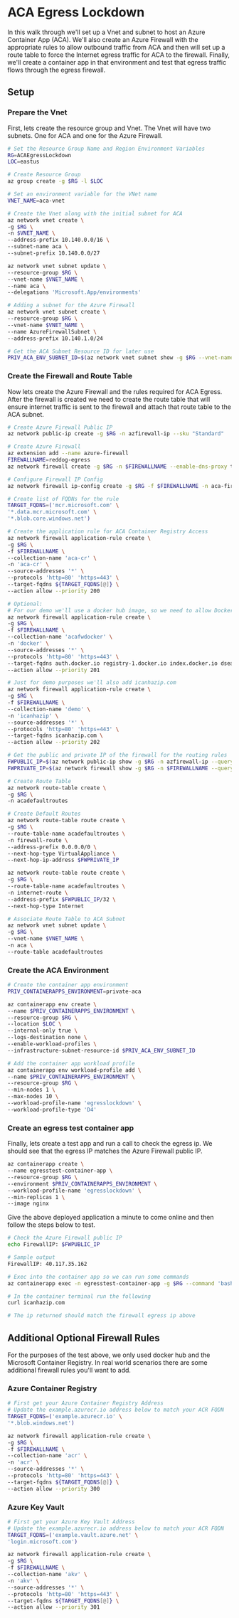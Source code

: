 # ACA Egress Lockdown

In this walk through we'll set up a Vnet and subnet to host an Azure Container App (ACA). We'll also create an Azure Firewall with the appropriate rules to allow outbound traffic from ACA and then will set up a route table to force the Internet egress traffic for ACA to the firewall. Finally, we'll create a container app in that environment and test that egress traffic flows through the egress firewall.

## Setup

### Prepare the Vnet

First, lets create the resource group and Vnet. The Vnet will have two subnets. One for ACA and one for the Azure Firewall.

```bash
# Set the Resource Group Name and Region Environment Variables
RG=ACAEgressLockdown
LOC=eastus

# Create Resource Group
az group create -g $RG -l $LOC

# Set an environment variable for the VNet name
VNET_NAME=aca-vnet

# Create the Vnet along with the initial subnet for ACA
az network vnet create \
-g $RG \
-n $VNET_NAME \
--address-prefix 10.140.0.0/16 \
--subnet-name aca \
--subnet-prefix 10.140.0.0/27

az network vnet subnet update \
--resource-group $RG \
--vnet-name $VNET_NAME \
--name aca \
--delegations 'Microsoft.App/environments'

# Adding a subnet for the Azure Firewall
az network vnet subnet create \
--resource-group $RG \
--vnet-name $VNET_NAME \
--name AzureFirewallSubnet \
--address-prefix 10.140.1.0/24

# Get the ACA Subnet Resource ID for later use
PRIV_ACA_ENV_SUBNET_ID=$(az network vnet subnet show -g $RG --vnet-name $VNET_NAME -n aca --query id -o tsv)
```

### Create the Firewall and Route Table

Now lets create the Azure Firewall and the rules required for ACA Egress. After the firewall is created we need to create the route table that will ensure internet traffic is sent to the firewall and attach that route table to the ACA subnet.

```bash
# Create Azure Firewall Public IP
az network public-ip create -g $RG -n azfirewall-ip --sku "Standard"

# Create Azure Firewall
az extension add --name azure-firewall
FIREWALLNAME=reddog-egress
az network firewall create -g $RG -n $FIREWALLNAME --enable-dns-proxy true

# Configure Firewall IP Config
az network firewall ip-config create -g $RG -f $FIREWALLNAME -n aca-firewallconfig --public-ip-address azfirewall-ip --vnet-name $VNET_NAME

# Create list of FQDNs for the rule
TARGET_FQDNS=('mcr.microsoft.com' \
'*.data.mcr.microsoft.com' \
'*.blob.core.windows.net')

# Create the application rule for ACA Container Registry Access
az network firewall application-rule create \
-g $RG \
-f $FIREWALLNAME \
--collection-name 'aca-cr' \
-n 'aca-cr' \
--source-addresses '*' \
--protocols 'http=80' 'https=443' \
--target-fqdns ${TARGET_FQDNS[@]} \
--action allow --priority 200

# Optional: 
# For our demo we'll use a docker hub image, so we need to allow Docker Hub access
az network firewall application-rule create \
-g $RG \
-f $FIREWALLNAME \
--collection-name 'acafwdocker' \
-n 'docker' \
--source-addresses '*' \
--protocols 'http=80' 'https=443' \
--target-fqdns auth.docker.io registry-1.docker.io index.docker.io dseasb33srnrn.cloudfront.net production.cloudflare.docker.com \
--action allow --priority 201

# Just for demo purposes we'll also add icanhazip.com
az network firewall application-rule create \
-g $RG \
-f $FIREWALLNAME \
--collection-name 'demo' \
-n 'icanhazip' \
--source-addresses '*' \
--protocols 'http=80' 'https=443' \
--target-fqdns icanhazip.com \
--action allow --priority 202

# Get the public and private IP of the firewall for the routing rules
FWPUBLIC_IP=$(az network public-ip show -g $RG -n azfirewall-ip --query "ipAddress" -o tsv)
FWPRIVATE_IP=$(az network firewall show -g $RG -n $FIREWALLNAME --query "ipConfigurations[0].privateIPAddress" -o tsv)

# Create Route Table
az network route-table create \
-g $RG \
-n acadefaultroutes

# Create Default Routes
az network route-table route create \
-g $RG \
--route-table-name acadefaultroutes \
-n firewall-route \
--address-prefix 0.0.0.0/0 \
--next-hop-type VirtualAppliance \
--next-hop-ip-address $FWPRIVATE_IP

az network route-table route create \
-g $RG \
--route-table-name acadefaultroutes \
-n internet-route \
--address-prefix $FWPUBLIC_IP/32 \
--next-hop-type Internet

# Associate Route Table to ACA Subnet
az network vnet subnet update \
-g $RG \
--vnet-name $VNET_NAME \
-n aca \
--route-table acadefaultroutes
```

### Create the ACA Environment

```bash
# Create the container app environment
PRIV_CONTAINERAPPS_ENVIRONMENT=private-aca

az containerapp env create \
--name $PRIV_CONTAINERAPPS_ENVIRONMENT \
--resource-group $RG \
--location $LOC \
--internal-only true \
--logs-destination none \
--enable-workload-profiles \
--infrastructure-subnet-resource-id $PRIV_ACA_ENV_SUBNET_ID

# Add the container app workload profile
az containerapp env workload-profile add \
--name $PRIV_CONTAINERAPPS_ENVIRONMENT \
--resource-group $RG \
--min-nodes 1 \
--max-nodes 10 \
--workload-profile-name 'egresslockdown' \
--workload-profile-type 'D4'
```

### Create an egress test container app

Finally, lets create a test app and run a call to check the egress ip. We should see that the egress IP matches the Azure Firewall public IP.

```bash
az containerapp create \
--name egresstest-container-app \
--resource-group $RG \
--environment $PRIV_CONTAINERAPPS_ENVIRONMENT \
--workload-profile-name 'egresslockdown' \
--min-replicas 1 \
--image nginx 
```

Give the above deployed application a minute to come online and then follow the steps below to test.

```bash
# Check the Azure Firewall public IP 
echo FirewallIP: $FWPUBLIC_IP

# Sample output
FirewallIP: 40.117.35.162

# Exec into the container app so we can run some commands
az containerapp exec -n egresstest-container-app -g $RG --command 'bash'

# In the container terminal run the following
curl icanhazip.com

# The ip returned should match the firewall egress ip above
```

## Additional Optional Firewall Rules

For the purposes of the test above, we only used docker hub and the Microsoft Container Registry. In real world scenarios there are some additional firewall rules you'll want to add.

### Azure Container Registry

```bash
# First get your Azure Container Registry Address
# Update the example.azurecr.io address below to match your ACR FQDN
TARGET_FQDNS=('example.azurecr.io' \
'*.blob.windows.net')

az network firewall application-rule create \
-g $RG \
-f $FIREWALLNAME \
--collection-name 'acr' \
-n 'acr' \
--source-addresses '*' \
--protocols 'http=80' 'https=443' \
--target-fqdns ${TARGET_FQDNS[@]} \
--action allow --priority 300
```

### Azure Key Vault

```bash
# First get your Azure Key Vault Address
# Update the example.azurecr.io address below to match your ACR FQDN
TARGET_FQDNS=('example.vault.azure.net' \
'login.microsoft.com')

az network firewall application-rule create \
-g $RG \
-f $FIREWALLNAME \
--collection-name 'akv' \
-n 'akv' \
--source-addresses '*' \
--protocols 'http=80' 'https=443' \
--target-fqdns ${TARGET_FQDNS[@]} \
--action allow --priority 301
```